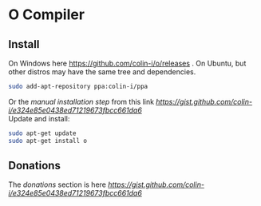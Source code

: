 # O Compiler

## Install
On Windows here https://github.com/colin-i/o/releases .
On Ubuntu, but other distros may have the same tree and dependencies.
```sh
sudo add-apt-repository ppa:colin-i/ppa
```
Or the *manual installation step* from this link *https://gist.github.com/colin-i/e324e85e0438ed71219673fbcc661da6* \
Update and install:
```sh
sudo apt-get update
sudo apt-get install o
```

## Donations
The *donations* section is here
*https://gist.github.com/colin-i/e324e85e0438ed71219673fbcc661da6*
